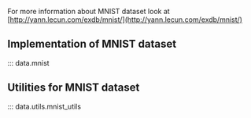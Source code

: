 For more information about MNIST dataset look at [http://yann.lecun.com/exdb/mnist/](http://yann.lecun.com/exdb/mnist/)

## Implementation of MNIST dataset

::: data.mnist

## Utilities for MNIST dataset

::: data.utils.mnist_utils